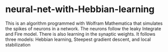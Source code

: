 # neural-net-with-Hebbian-learning
This is an algorithm programmed with Wolfram Mathematica that simulates the spikes of neurons in a network. The neurons follow the leaky Integrate and Fire model. There is also learning in the synaptic weights. It follows three models: Hebbian learning, Steepest gradient descent, and local stabilization
